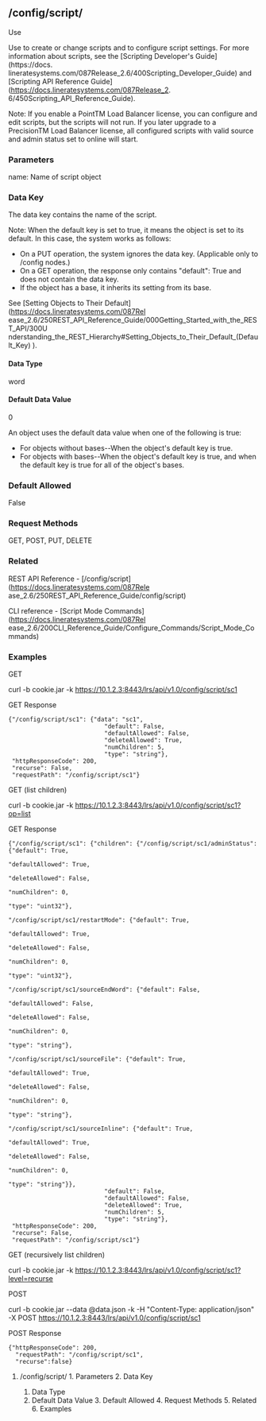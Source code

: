 ## /config/script/<name>

Use

Use to create or change scripts and to configure script settings. For more
information about scripts, see the [Scripting Developer's Guide](https://docs.
lineratesystems.com/087Release_2.6/400Scripting_Developer_Guide) and
[Scripting API Reference Guide](https://docs.lineratesystems.com/087Release_2.
6/450Scripting_API_Reference_Guide).

Note: If you enable a PointTM Load Balancer license, you can configure and
edit scripts, but the scripts will not run. If you later upgrade to a
PrecisionTM Load Balancer license, all configured scripts with valid source
and admin status set to online will start.

### Parameters

name: Name of script object

### Data Key

The data key contains the name of the script.

Note: When the default key is set to true, it means the object is set to its
default. In this case, the system works as follows:

  * On a PUT operation, the system ignores the data key. (Applicable only to /config nodes.)
  * On a GET operation, the response only contains "default": True and does not contain the data key.
  * If the object has a base, it inherits its setting from its base.

See [Setting Objects to Their Default](https://docs.lineratesystems.com/087Rel
ease_2.6/250REST_API_Reference_Guide/000Getting_Started_with_the_REST_API/300U
nderstanding_the_REST_Hierarchy#Setting_Objects_to_Their_Default_(Default_Key)
).

#### Data Type

word

#### Default Data Value

0

An object uses the default data value when one of the following is true:

  * For objects without bases--When the object's default key is true.
  * For objects with bases--When the object's default key is true, and when the default key is true for all of the object's bases.

### Default Allowed

False

### Request Methods

GET, POST, PUT, DELETE

### Related

REST API Reference - [/config/script](https://docs.lineratesystems.com/087Rele
ase_2.6/250REST_API_Reference_Guide/config/script)

CLI reference - [Script Mode Commands](https://docs.lineratesystems.com/087Rel
ease_2.6/200CLI_Reference_Guide/Configure_Commands/Script_Mode_Commands)

### Examples

GET

curl -b cookie.jar -k https://10.1.2.3:8443/lrs/api/v1.0/config/script/sc1

GET Response

    
    
    {"/config/script/sc1": {"data": "sc1",
                               "default": False,
                               "defaultAllowed": False,
                               "deleteAllowed": True,
                               "numChildren": 5,
                               "type": "string"},
     "httpResponseCode": 200,
     "recurse": False,
     "requestPath": "/config/script/sc1"}
    

GET (list children)

curl -b cookie.jar -k
https://10.1.2.3:8443/lrs/api/v1.0/config/script/sc1?op=list

GET Response

    
    
    {"/config/script/sc1": {"children": {"/config/script/sc1/adminStatus": {"default": True,
                                                                                   "defaultAllowed": True,
                                                                                   "deleteAllowed": False,
                                                                                   "numChildren": 0,
                                                                                   "type": "uint32"},
                                             "/config/script/sc1/restartMode": {"default": True,
                                                                                   "defaultAllowed": True,
                                                                                   "deleteAllowed": False,
                                                                                   "numChildren": 0,
                                                                                   "type": "uint32"},
                                             "/config/script/sc1/sourceEndWord": {"default": False,
                                                                                     "defaultAllowed": False,
                                                                                     "deleteAllowed": False,
                                                                                     "numChildren": 0,
                                                                                     "type": "string"},
                                             "/config/script/sc1/sourceFile": {"default": True,
                                                                                  "defaultAllowed": True,
                                                                                  "deleteAllowed": False,
                                                                                  "numChildren": 0,
                                                                                  "type": "string"},
                                             "/config/script/sc1/sourceInline": {"default": True,
                                                                                    "defaultAllowed": True,
                                                                                    "deleteAllowed": False,
                                                                                    "numChildren": 0,
                                                                                    "type": "string"}},
                               "default": False,
                               "defaultAllowed": False,
                               "deleteAllowed": True,
                               "numChildren": 5,
                               "type": "string"},
     "httpResponseCode": 200,
     "recurse": False,
     "requestPath": "/config/script/sc1"}
    

GET (recursively list children)

curl -b cookie.jar -k
https://10.1.2.3:8443/lrs/api/v1.0/config/script/sc1?level=recurse

POST

curl -b cookie.jar --data @data.json -k -H "Content-Type: application/json" -X
POST https://10.1.2.3:8443/lrs/api/v1.0/config/script/sc1

POST Response

    
    
    {"httpResponseCode": 200,
      "requestPath": "/config/script/sc1",
      "recurse":false}

  1. /config/script/<name>
    1. Parameters
    2. Data Key
      1. Data Type
      2. Default Data Value
    3. Default Allowed
    4. Request Methods
    5. Related
    6. Examples

